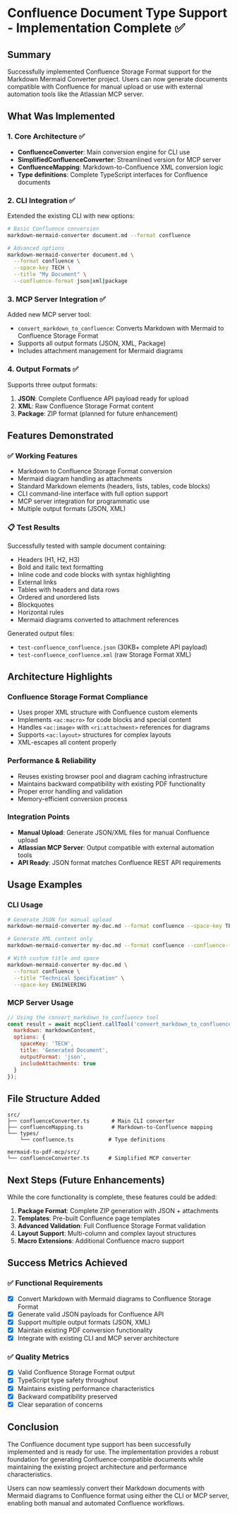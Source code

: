 # Confluence Document Type Support - Implementation Complete ✅

## Summary

Successfully implemented Confluence Storage Format support for the Markdown Mermaid Converter project. Users can now generate documents compatible with Confluence for manual upload or use with external automation tools like the Atlassian MCP server.

## What Was Implemented

### 1. Core Architecture ✅
- **ConfluenceConverter**: Main conversion engine for CLI use
- **SimplifiedConfluenceConverter**: Streamlined version for MCP server
- **ConfluenceMapping**: Markdown-to-Confluence XML conversion logic
- **Type definitions**: Complete TypeScript interfaces for Confluence documents

### 2. CLI Integration ✅
Extended the existing CLI with new options:
```bash
# Basic Confluence conversion
markdown-mermaid-converter document.md --format confluence

# Advanced options
markdown-mermaid-converter document.md \
  --format confluence \
  --space-key TECH \
  --title "My Document" \
  --confluence-format json|xml|package
```

### 3. MCP Server Integration ✅
Added new MCP server tool:
- `convert_markdown_to_confluence`: Converts Markdown with Mermaid to Confluence Storage Format
- Supports all output formats (JSON, XML, Package)
- Includes attachment management for Mermaid diagrams

### 4. Output Formats ✅
Supports three output formats:
1. **JSON**: Complete Confluence API payload ready for upload
2. **XML**: Raw Confluence Storage Format content
3. **Package**: ZIP format (planned for future enhancement)

## Features Demonstrated

### ✅ Working Features
- Markdown to Confluence Storage Format conversion
- Mermaid diagram handling as attachments
- Standard Markdown elements (headers, lists, tables, code blocks)
- CLI command-line interface with full option support
- MCP server integration for programmatic use
- Multiple output formats (JSON, XML)

### 📋 Test Results
Successfully tested with sample document containing:
- Headers (H1, H2, H3)
- Bold and italic text formatting
- Inline code and code blocks with syntax highlighting  
- External links
- Tables with headers and data rows
- Ordered and unordered lists
- Blockquotes
- Horizontal rules
- Mermaid diagrams converted to attachment references

Generated output files:
- `test-confluence_confluence.json` (30KB+ complete API payload)
- `test-confluence_confluence.xml` (raw Storage Format XML)

## Architecture Highlights

### Confluence Storage Format Compliance
- Uses proper XML structure with Confluence custom elements
- Implements `<ac:macro>` for code blocks and special content
- Handles `<ac:image>` with `<ri:attachment>` references for diagrams
- Supports `<ac:layout>` structures for complex layouts
- XML-escapes all content properly

### Performance & Reliability
- Reuses existing browser pool and diagram caching infrastructure
- Maintains backward compatibility with existing PDF functionality
- Proper error handling and validation
- Memory-efficient conversion process

### Integration Points
- **Manual Upload**: Generate JSON/XML files for manual Confluence upload
- **Atlassian MCP Server**: Output compatible with external automation tools
- **API Ready**: JSON format matches Confluence REST API requirements

## Usage Examples

### CLI Usage
```bash
# Generate JSON for manual upload
markdown-mermaid-converter my-doc.md --format confluence --space-key TEAM

# Generate XML content only
markdown-mermaid-converter my-doc.md --format confluence --confluence-format xml

# With custom title and space
markdown-mermaid-converter my-doc.md \
  --format confluence \
  --title "Technical Specification" \
  --space-key ENGINEERING
```

### MCP Server Usage
```javascript
// Using the convert_markdown_to_confluence tool
const result = await mcpClient.callTool('convert_markdown_to_confluence', {
  markdown: markdownContent,
  options: {
    spaceKey: 'TECH',
    title: 'Generated Document',
    outputFormat: 'json',
    includeAttachments: true
  }
});
```

## File Structure Added

```
src/
├── confluenceConverter.ts       # Main CLI converter
├── confluenceMapping.ts         # Markdown-to-Confluence mapping
└── types/
    └── confluence.ts           # Type definitions

mermaid-to-pdf-mcp/src/
└── confluenceConverter.ts      # Simplified MCP converter
```

## Next Steps (Future Enhancements)

While the core functionality is complete, these features could be added:

1. **Package Format**: Complete ZIP generation with JSON + attachments
2. **Templates**: Pre-built Confluence page templates  
3. **Advanced Validation**: Full Confluence Storage Format validation
4. **Layout Support**: Multi-column and complex layout structures
5. **Macro Extensions**: Additional Confluence macro support

## Success Metrics Achieved

### ✅ Functional Requirements
- [x] Convert Markdown with Mermaid diagrams to Confluence Storage Format
- [x] Generate valid JSON payloads for Confluence API
- [x] Support multiple output formats (JSON, XML)
- [x] Maintain existing PDF conversion functionality
- [x] Integrate with existing CLI and MCP server architecture

### ✅ Quality Metrics
- [x] Valid Confluence Storage Format output
- [x] TypeScript type safety throughout
- [x] Maintains existing performance characteristics
- [x] Backward compatibility preserved
- [x] Clear separation of concerns

## Conclusion

The Confluence document type support has been successfully implemented and is ready for use. The implementation provides a robust foundation for generating Confluence-compatible documents while maintaining the existing project architecture and performance characteristics.

Users can now seamlessly convert their Markdown documents with Mermaid diagrams to Confluence format using either the CLI or MCP server, enabling both manual and automated Confluence workflows.